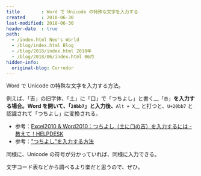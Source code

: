 ```yaml
---
title        : Word で Unicode の特殊な文字を入力する
created      : 2018-06-30
last-modified: 2018-06-30
header-date  : true
path:
  - /index.html Neo's World
  - /blog/index.html Blog
  - /blog/2018/index.html 2018年
  - /blog/2018/06/index.html 06月
hidden-info:
  original-blog: Corredor
---
```


Word で Unicode の特殊な文字を入力する方法。

例えば、「吉」の旧字体、「土」に「口」で「つちよし」と書く__「`𠮷`」__を入力する場合。Word を開いて、「`20bb7`」と入力後、__`Alt + X`__ と打つと、`U+20bb7` と認識されて「つちよし」に変換される。

- 参考：[Excel2010 & Word2010：つちよし（土に口の吉）を入力するには - 教えて！HELPDESK](http://office-qa.com/Word/wd562.htm)
- 参考：["つちよし"を入力する方法](http://pasofaq.jp/windows/ime/tsuchiyoshi.htm)

同様に、Unicode の符号が分かっていれば、同様に入力できる。

文字コード表などから調べるより楽だと思うので、ぜひ。
